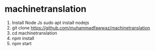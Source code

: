 # machinetranslation
1. Install Node Js
sudo apt install nodejs
2. git clone https://github.com/muhammadfawwaz/machinetranslation
3. cd machinetranslation
4. npm install
5. npm start
